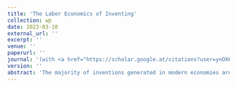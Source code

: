 ```yaml
---
title: 'The Labor Economics of Inventing'
collection: wp
date: 2023-03-10
external_url: ''
excerpt: ''
venue: ''
paperurl: ''
journal: '(with <a href="https://scholar.google.at/citations?user=ynOX69wAAAAJ">D. Harhoff</a>, <a href="https://www.david-heller.com/">D. Heller</a>)'
version: ''
abstract: 'The majority of inventions generated in modern economies are developed by employed individuals on the behalf of their employer. This paper provides first representative evidence on the marginal income per patent (MIP) to employed inventors. To this end, we explore administrative data for a representative sample of 148,743 unique inventors in Germany linked to their income and patenting activities. We find the average inventor earns a MIP of 7% per annum over the patent lifecycle. These results are particularly pronounced for high quality patents and in firms for which the marginal contribution of patents is high. Moreover, exploring the labor mobility effects of across-firm variation in the MIP, we find that firms that pay above-average premium recruit a higher number of high-quality inventors.'
---
```

